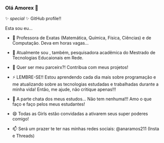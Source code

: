 ### Olá Amorex 👋

 ✨ _special_ ✨ GitHub profile!!

Esta sou eu...

- 🔭 Professora de Exatas (Matemática, Química, Física, Ciências) e de Computação. Deva em horas vagas...
- 🌱 Atualmente sou , também, pesquisadora acadêmica do Mestrado de Tecnologias Educaionais em Rede.
- 👯 Quer ser meu parceirx?! Contribua com meus projetos!
- ⚡ LEMBRE-SE!! Estou aprendendo cada dia mais sobre programação e me atualizando sobre as tecnologias estudadas e trabalhadas durante a minha vida! Então, me ajude, não critique apenas!!!
- 🤔 A parte chata dos meus estudos... Não tem nenhuma!!! Amo o que faço e faço pelos meus estudantes!
- 😄 Todas as Girls estão convidadas a ativarem seus super poderes comigo!

- 📫 Será um prazer te ter nas minhas redes sociais: @anaramos211 (Insta e Threads)

<svg viewBox="-16 -32 880 192" width="880" height="192" xmlns="http://www.w3.org/2000/svg">
